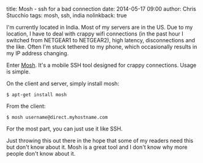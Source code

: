 title: Mosh - ssh for a bad connection
date: 2014-05-17 09:00
author: Chris Stucchio
tags: mosh, ssh, india
nolinkback: true





I'm currently located in India. Most of my servers are in the US. Due to my location, I have to deal with crappy wifi connections (in the past hour I switched from NETGEAR1 to NETGEAR2), high latency, disconnections and the like. Often I'm stuck tethered to my phone, which occasionally results in my IP address changing.

Enter [Mosh](http://mosh.mit.edu/). It's a mobile SSH tool designed for crappy connections. Usage is simple.

On the client and server, simply install mosh:

    $ apt-get install mosh

From the client:

    $ mosh username@direct.myhostname.com

For the most part, you can just use it like SSH.

Just throwing this out there in the hope that some of my readers need this but don't know about it. Mosh is a great tool and I don't know why more people don't know about it.


